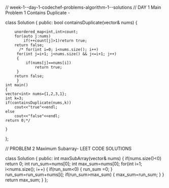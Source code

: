 //  week-1--day-1-codechef-problems-algorithm-1--solutions
// DAY 1 Main Problem 1 Contains Duplicate - 



class Solution {
public:
    bool containsDuplicate(vector<int>& nums) {
  
        unordered_map<int,int>count;
        for(auto j:nums)
            if(++count[j]>1)return true;
        return false;
          /* for(int i=0; i<nums.size(); i++)
         for(int j=i+1; j<nums.size() && j<=i+1; j++)
         {
             if(nums[j]==nums[i])
                 return true;
         }
        return false;
         }
    int main()
    {
    vector<int> nums={1,2,3,1};
    int k=3;
    if(containsDuplicate(nums,k))
        cout<<"true"<<endl;
    else
        cout<<"false"<<endl;
    return 0;*/

    }
};


 
// PROBLEM 2 Maximum Subarray- LEET CODE SOLUTIONS 


class Solution
{
public:
    int maxSubArray(vector<int>& nums) {
        if(nums.size()<0)
            return 0;
        int run_sum=nums[0];
        int max_sum=nums[0];
        for(int i=1; i<nums.size(); i++)
        {
            if(run_sum<0)
            {
            run_sum =0;
            }
            run_sum=run_sum+nums[i];
            if(run_sum>max_sum)
            {
            max_sum=run_sum;
            }
        }
        return max_sum;
        }
};

